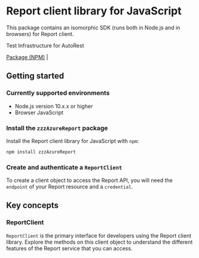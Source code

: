 # Report client library for JavaScript

This package contains an isomorphic SDK (runs both in Node.js and in browsers) for Report client.

Test Infrastructure for AutoRest

[Package (NPM)](https://www.npmjs.com/package/zzzAzureReport) |

## Getting started

### Currently supported environments

- Node.js version 10.x.x or higher
- Browser JavaScript


### Install the `zzzAzureReport` package

Install the Report client library for JavaScript with `npm`:

```bash
npm install zzzAzureReport
```

### Create and authenticate a `ReportClient`

To create a client object to access the Report API, you will need the `endpoint` of your Report resource and a `credential`.
## Key concepts

### ReportClient

`ReportClient` is the primary interface for developers using the Report client library. Explore the methods on this client object to understand the different features of the Report service that you can access.

